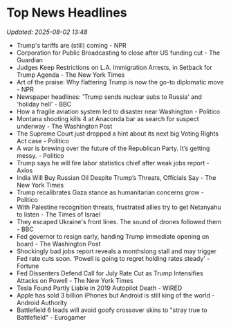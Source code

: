 # Top News Headlines

_Updated: 2025-08-02 13:48_

- Trump's tariffs are (still) coming - NPR
- Corporation for Public Broadcasting to close after US funding cut - The Guardian
- Judges Keep Restrictions on L.A. Immigration Arrests, in Setback for Trump Agenda - The New York Times
- Art of the praise: Why flattering Trump is now the go-to diplomatic move - NPR
- Newspaper headlines: 'Trump sends nuclear subs to Russia' and 'holiday hell' - BBC
- How a fragile aviation system led to disaster near Washington - Politico
- Montana shooting kills 4 at Anaconda bar as search for suspect underway - The Washington Post
- The Supreme Court just dropped a hint about its next big Voting Rights Act case - Politico
- A war is brewing over the future of the Republican Party. It’s getting messy. - Politico
- Trump says he will fire labor statistics chief after weak jobs report - Axios
- India Will Buy Russian Oil Despite Trump’s Threats, Officials Say - The New York Times
- Trump recalibrates Gaza stance as humanitarian concerns grow - Politico
- With Palestine recognition threats, frustrated allies try to get Netanyahu to listen - The Times of Israel
- They escaped Ukraine's front lines. The sound of drones followed them - BBC
- Fed governor to resign early, handing Trump immediate opening on board - The Washington Post
- Shockingly bad jobs report reveals a monthslong stall and may trigger Fed rate cuts soon. ‘Powell is going to regret holding rates steady’ - Fortune
- Fed Dissenters Defend Call for July Rate Cut as Trump Intensifies Attacks on Powell - The New York Times
- Tesla Found Partly Liable in 2019 Autopilot Death - WIRED
- Apple has sold 3 billion iPhones but Android is still king of the world - Android Authority
- Battlefield 6 leads will avoid goofy crossover skins to "stray true to Battlefield" - Eurogamer